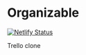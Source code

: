 # Organizable
[![Netlify Status](https://api.netlify.com/api/v1/badges/45403a1c-ba69-4416-89ac-687e04488b4d/deploy-status)](https://app.netlify.com/sites/organizables/deploys)

Trello clone
